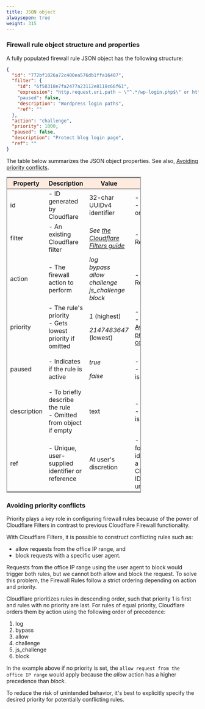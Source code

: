 ```yaml
---
title: JSON object
alwaysopen: true
weight: 315
---
```

### Firewall rule object structure and properties
A fully populated firewall rule JSON object has the following structure:

```json
{
  "id": "772bf1026a72c400ea576db1ffa16407",
  "filter": {
    "id": "6f58318e7fa2477a23112e8118c66f61",
    "expression": "http.request.uri.path ~ \"^.*/wp-login.php$\" or http.request.uri.path ~ \"^.*/xmlrpc.php$\""
    "paused": false,
    "description": "Wordpress login paths",
    "ref": ""
  },
  "action": "challenge",
  "priority": 1000,
  "paused": false,
  "description": "Protect blog login page",
  "ref": ""
}
```

The table below summarizes the JSON object properties.  See also, [Avoiding priority conflicts](#avoiding-priority-conflicts).

<table style="border: solid 2px darkgrey; width:70%;">
    <thead style="background:#ffeadf;">
        <tr>
            <th>Property</th>
            <th style="width:30%">Description</th>
            <th style="width:30%">Value</th>
            <th>Notes</th>
        </tr>
    </thead>
    <tbody>
        <tr>
            <td>id</td>
            <td>- ID generated by Cloudflare</td>
            <td>32-char UUIDv4 identifier</td>
            <td>
                - Unique
                <br/> - Read-only
            </td>
        </tr>
        <tr>
            <td>filter</td>
            <td>- An existing Cloudflare filter</td>
            <td><em>See <a href="/firewall/api/cf-filters/">the Cloudflare Filters guide</a></em></td>
            <td>- Required</td>
        </tr>
        <tr>
            <td>action</td>
            <td>- The firewall action to perform</td>
            <td><em>
log<br/>
bypass<br/>
allow<br/>
challenge<br/>
js_challenge<br/>
block<br/></em>
            </td>
            <td>- Required</td>
        </tr>
        <tr>
            <td>priority</td>
            <td>
                - The rule's priority
                <br/> - Gets lowest priority if omitted
            </td>
            <td>
                <p><em>1</em> (highest)</p>
                <p><em>2147483647</em> (lowest)</p>
            </td>
            <td>- Optional
                <br/> - Read <a href='#avoiding-priority-conflicts'>Avoiding priority conflicts</a></td>
        </tr>
        <tr>
            <td>paused</td>
            <td>- Indicates if the rule is active</td>
            <td>
                <p><em>true</em></p>
                <p><em>false</em></p>
            </td>
            <td>- Optional
                <br/> - Default is <em>false</em></td>
        </tr>
        <tr>
            <td>description</td>
            <td>
                - To briefly describe the rule
                <br/> - Omitted from object if empty
            </td>
            <td>text</td>
            <td>
                <p>- Optional
                    <br/> - Default is empty</p>
            </td>
        </tr>
        <tr>
            <td>ref</td>
            <td>- Unique, user-supplied identifier or reference</td>
            <td>At user's discretion</td>
            <td>- Useful for identifying a rule if Cloudflare ID is unknown</td>
        </tr>
    </tbody>
</table>

### Avoiding priority conflicts
Priority plays a key role in configuring firewall rules because of the power of Cloudflare Filters in contrast to previous Cloudflare Firewall functionality.

With Cloudflare Filters, it is possible to construct conflicting rules such as:

* allow requests from the office IP range, and
* block requests with a specific user agent.

Requests from the office IP range using the user agent to block would trigger both rules, but we cannot both allow and block the request. To solve this problem, the Firewall Rules follow a strict ordering depending on action and priority.

Cloudflare prioritizes rules in descending order, such that priority 1 is first and rules with no priority are last. For rules of equal priority, Cloudflare orders them by action using the following order of precedence: 

1. log
2. bypass
3. allow
4. challenge
5. js_challenge
6. block

In the example above if no priority is set, the `allow request from the office IP range` would apply because the *allow* action has a higher precedence than *block*.

To reduce the risk of unintended behavior, it's best to explicitly specify the desired priority for potentially conflicting rules.
